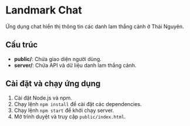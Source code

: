# Landmark Chat

Ứng dụng chat hiển thị thông tin các danh lam thắng cảnh ở Thái Nguyên.

## Cấu trúc
- **public/**: Chứa giao diện người dùng.
- **server/**: Chứa API và dữ liệu danh lam thắng cảnh.

## Cài đặt và chạy ứng dụng
1. Cài đặt Node.js và npm.
2. Chạy lệnh `npm install` để cài đặt các dependencies.
3. Chạy lệnh `npm start` để khởi chạy server.
4. Mở trình duyệt và truy cập `public/index.html`.
